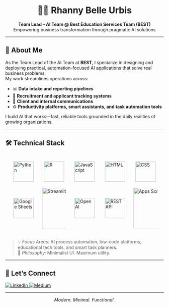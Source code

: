 <h1 align="center">👩‍💻 Rhanny Belle Urbis</h1>
<p align="center"><strong>Team Lead – AI Team @ Best Education Services Team (BEST)</strong><br>
Empowering business transformation through pragmatic AI solutions</p>

---

## 🧠 About Me

As the Team Lead of the AI Team at **BEST**, I specialize in designing and deploying practical, automation-focused AI applications that solve real business problems.  
My work streamlines operations across:

- 📊 **Data intake and reporting pipelines**  
- 👥 **Recruitment and applicant tracking systems**  
- 💬 **Client and internal communications**  
- ⚙️ **Productivity platforms, smart assistants, and task automation tools**

I build AI that works—fast, reliable tools grounded in the daily realities of growing organizations.

---

## 🛠️ Technical Stack

<style>
  .tech-grid {
    display: grid;
    grid-template-columns: repeat(auto-fit, minmax(64px, 1fr));
    gap: 20px;
    justify-items: center;
    align-items: center;
    padding: 20px;
  }
</style>

<div class="tech-grid">
  <!-- Python -->
  <img src="https://cdn.jsdelivr.net/gh/devicons/devicon/icons/python/python-original.svg" alt="Python" width="64" height="64">

  <!-- R -->
  <img src="https://cdn.jsdelivr.net/gh/devicons/devicon/icons/r/r-original.svg" alt="R" width="64" height="64">

  <!-- JavaScript -->
  <img src="https://cdn.jsdelivr.net/gh/devicons/devicon/icons/javascript/javascript-original.svg" alt="JavaScript" width="64" height="64">

  <!-- HTML -->
  <img src="https://cdn.jsdelivr.net/gh/devicons/devicon/icons/html5/html5-original.svg" alt="HTML" width="64" height="64">

  <!-- CSS -->
  <img src="https://cdn.jsdelivr.net/gh/devicons/devicon/icons/css3/css3-original.svg" alt="CSS" width="64" height="64">

  <!-- Google Sheets -->
  <img src="https://upload.wikimedia.org/wikipedia/commons/d/da/Google_Drive_logo.png" alt="Google Sheets" width="64" height="64">

  <!-- Streamlit -->
  <img src="https://streamlit.io/images/brand/streamlit-logo-secondary-colormark-darktext.png" alt="Streamlit" width="128" height="128">

  <!-- OpenAI -->
  <img src="https://static.vecteezy.com/system/resources/previews/022/227/364/non_2x/openai-chatgpt-logo-icon-free-png" alt="OpenAI" width="64" height="64">

  <!-- REST API -->
  <img src="https://cdn-icons-png.flaticon.com/512/1048/1048953.png" alt="REST API" width="64" height="64">

  <!-- Apps Script -->
  <img src="https://ssl.gstatic.com/docs/script/images/logo.png" alt="Apps Script" width="128" height="128">
</div>

> 💡 *Focus Areas:* AI process automation, low-code platforms, educational tech tools, and smart task planners.  
> 🧩 *Philosophy:* Minimalist UI. Maximum utility.

---

## 📡 Let’s Connect

<p align="left">
  <a href="https://www.linkedin.com/in/rhanny-belle-urbis" target="_blank">
    <img src="https://img.shields.io/badge/LinkedIn-000000?style=for-the-badge&logo=linkedin&logoColor=F5F5DC" alt="LinkedIn">
  </a>
  <a href="https://medium.com/@rnx2024" target="_blank">
    <img src="https://img.shields.io/badge/Medium-000000?style=for-the-badge&logo=medium&logoColor=F5F5DC" alt="Medium">
  </a>
</p>

---

<p align="center"><i>Modern. Minimal. Functional.</i></p>
